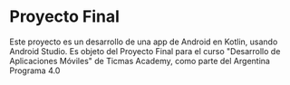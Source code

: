 # Proyecto Final
Este proyecto es un desarrollo de una app de Android en Kotlin, usando Android Studio. Es objeto del Proyecto Final para el curso "Desarrollo de Aplicaciones Móviles" de Ticmas Academy, como parte del Argentina Programa 4.0
